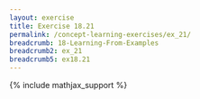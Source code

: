 ```yaml
---
layout: exercise
title: Exercise 18.21
permalink: /concept-learning-exercises/ex_21/
breadcrumb: 18-Learning-From-Examples
breadcrumb2: ex_21
breadcrumb5: ex18.21
---
```


{% include mathjax_support %}

